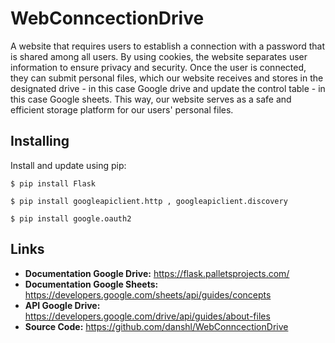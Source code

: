 # WebConncectionDrive
A website that requires users to establish a connection with a password that is shared among all users. By using cookies, the website separates user information to ensure privacy and security.
Once the user is connected, they can submit personal files, which our website receives and stores in the designated drive - in this case Google drive and update the control table - in this case Google sheets. 
This way, our website serves as a safe and efficient storage platform for our users' personal files.

Installing
------
Install and update using pip: 
```
$ pip install Flask
```
```
$ pip install googleapiclient.http , googleapiclient.discovery
```
```
$ pip install google.oauth2
```

Links
------
- **Documentation Google Drive:** https://flask.palletsprojects.com/
- **Documentation Google Sheets:** https://developers.google.com/sheets/api/guides/concepts
- **API Google Drive:** https://developers.google.com/drive/api/guides/about-files
- **Source Code:** https://github.com/danshl/WebConncectionDrive

